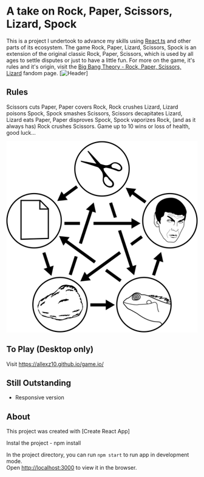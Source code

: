 # A take on Rock, Paper, Scissors, Lizard, Spock

This is a project I undertook to advance my skills using [React.ts](https://reactjs.org/) and other parts of its ecosystem. The game Rock, Paper, Lizard, Scissors, Spock is an extension of the original classic Rock, Paper, Scissors, which is used by all ages to settle disputes or just to have a little fun. For more on the game, it's rules and it's origin, visit the [Big Bang Theory - Rock, Paper, Scissors, Lizard](https://bigbangtheory.fandom.com/wiki/Rock%2C_Paper%2C_Scissors%2C_Lizard%2C_Spock) fandom page.
[![Header](https://github.com/allexz10/allexz10/blob/main/assets/React-App-Google-Chrome-2021-12-28-11-41-33.gif)]

## Rules

Scissors cuts Paper, Paper covers Rock, Rock crushes Lizard, Lizard
poisons Spock, Spock smashes Scissors, Scissors decapitates Lizard,
Lizard eats Paper, Paper disproves Spock, Spock vaporizes Rock, (and
as it always has) Rock crushes Scissors. Game up to 10 wins or loss of
health, good luck...

![Rock, Paper, Scissors, Lizard, Spock](https://github.com/allexz10/game.io/blob/master/public/ruless.svg)

## To Play (Desktop only)

Visit https://allexz10.github.io/game.io/

## Still Outstanding

- Responsive version

## About

This project was created with [Create React App]

Instal the project - npm install

In the project directory, you can run `npm start` to run app in development mode.<br>
Open [http://localhost:3000](http://localhost:3000) to view it in the browser.
